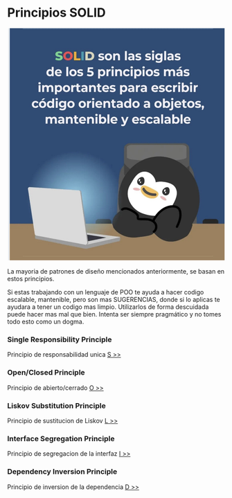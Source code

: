 # Principios SOLID
<div style="text-align: center;">
    <img src="./solid.jpg" alt="Texto alternativo" width="500"/>
</div>

La mayoria de patrones de diseño mencionados anteriormente, se basan en estos principios. 

Si estas trabajando con un lenguaje de POO te ayuda a hacer codigo escalable, mantenible, pero son mas SUGERENCIAS, donde si lo aplicas te ayudara a tener un codigo mas limpio. Utilizarlos de forma descuidada puede hacer mas mal que bien. Intenta ser siempre pragmático y no tomes todo esto como un dogma.

### Single Responsibility Principle
Principio de responsabilidad unica
[S >>](./)

### Open/Closed Principle
Principio de abierto/cerrado
[O >>](./)

### Liskov Substitution Principle
Principio de sustitucion de Liskov
[L >>](./)

### Interface Segregation Principle
Principio de segregacion de la interfaz
[I >>](./)

### Dependency Inversion Principle
Principio de inversion de la dependencia
[D >>](./)
